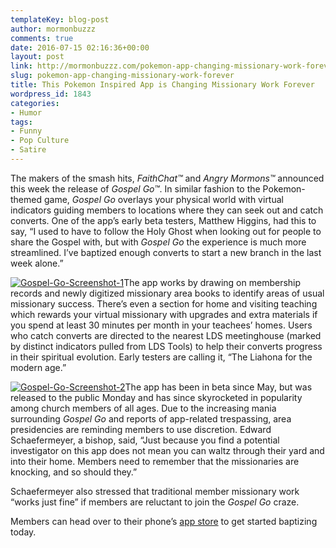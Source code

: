 ```yaml
---
templateKey: blog-post
author: mormonbuzzz
comments: true
date: 2016-07-15 02:16:36+00:00
layout: post
link: http://mormonbuzzz.com/pokemon-app-changing-missionary-work-forever/
slug: pokemon-app-changing-missionary-work-forever
title: This Pokemon Inspired App is Changing Missionary Work Forever
wordpress_id: 1843
categories:
- Humor
tags:
- Funny
- Pop Culture
- Satire
---
```


The makers of the smash hits, _FaithChat™_ and _Angry Mormons™_ announced this week the release of _Gospel Go™_. In similar fashion to the Pokemon-themed game, _Gospel Go_ overlays your physical world with virtual indicators guiding members to locations where they can seek out and catch converts. One of the app’s early beta testers, Matthew Higgins, had this to say, “I used to have to follow the Holy Ghost when looking out for people to share the Gospel with, but with _Gospel Go_ the experience is much more streamlined. I’ve baptized enough converts to start a new branch in the last week alone.”

[![Gospel-Go-Screenshot-1](http://mormonbuzzz.com/wp-content/uploads/2016/07/Gospel-Go-Screenshot-1.jpg)](http://mormonbuzzz.com/wp-content/uploads/2016/07/Gospel-Go-Screenshot-1.jpg)The app works by drawing on membership records and newly digitized missionary area books to identify areas of usual missionary success. There’s even a section for home and visiting teaching which rewards your virtual missionary with upgrades and extra materials if you spend at least 30 minutes per month in your teachees’ homes. Users who catch converts are directed to the nearest LDS meetinghouse (marked by distinct indicators pulled from LDS Tools) to help their converts progress in their spiritual evolution. Early testers are calling it, “The Liahona for the modern age.”

[![Gospel-Go-Screenshot-2](http://mormonbuzzz.com/wp-content/uploads/2016/07/Gospel-Go-Screenshot-2.jpg)](http://mormonbuzzz.com/wp-content/uploads/2016/07/Gospel-Go-Screenshot-2.jpg)The app has been in beta since May, but was released to the public Monday and has since skyrocketed in popularity among church members of all ages. Due to the increasing mania surrounding _Gospel Go_ and reports of app-related trespassing, area presidencies are reminding members to use discretion. Edward Schaefermeyer, a bishop, said, “Just because you find a potential investigator on this app does not mean you can waltz through their yard and into their home. Members need to remember that the missionaries are knocking, and so should they.”

Schaefermeyer also stressed that traditional member missionary work “works just fine” if members are reluctant to join the _Gospel Go_ craze.

Members can head over to their phone’s [app store](https://www.youtube.com/watch?v=dQw4w9WgXcQ) to get started baptizing today.
